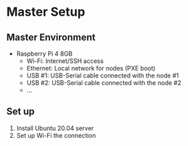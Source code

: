 # Master Setup
## Master Environment
- Raspberry Pi 4 8GB
  - Wi-Fi: Internet/SSH access
  - Ethernet: Local network for nodes (PXE boot)
  - USB #1: USB-Serial cable connected with the node #1
  - USB #2: USB-Serial cable connected with the node #2
  - ...

## Set up
1. Install Ubuntu 20.04 server
2. Set up Wi-Fi the connection
